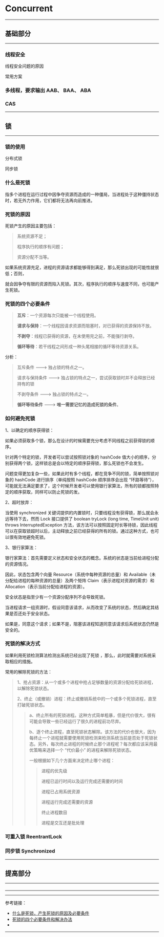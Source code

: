 # Concurrent

---

## 基础部分

---

### 线程安全

线程安全问题的原因

常用方案

### 多线程，要求输出 AAB、 BAA、 ABA

### CAS

---

## 锁

---

### 锁的使用

分布式锁

同步锁

### 什么是死锁

指多个进程在运行过程中因争夺资源而造成的一种僵局，当进程处于这种僵持状态时，若无外力作用，它们都将无法再向前推进。

### 死锁的原因

死锁产生的原因主要包括：

> 系统资源不足；
>
> 程序执行的顺序有问题；
>
> 资源分配不当等。

如果系统资源充足，进程的资源请求都能够得到满足，那么死锁出现的可能性就很低；否则，

就会因争夺有限的资源而陷入死锁。其次，程序执行的顺序与速度不同，也可能产生死锁。

### 死锁的四个必要条件

> **互斥**：一个资源每次只能被一个线程使用。
>
> **请求与保持**：一个线程因请求资源而阻塞时，对已获得的资源保持不放。
>
> **不剥夺**：线程已获得的资源，在未使用完之前，不能强行剥夺。
>
> **循环等待**：若干线程之间形成一种头尾相接的循环等待资源关系。

分析：

> 互斥条件 ---> 独占锁的特点之一。
>
> 请求与保持条件 ---> 独占锁的特点之一，尝试获取锁时并不会释放已经持有的锁
>
> 不剥夺条件 ---> 独占锁的特点之一。
>
> **循环等待条件** ---> **唯一需要记忆的造成死锁的条件**。

### 如何避免死锁

1、以确定的顺序获得锁：

如果必须获取多个锁，那么在设计的时候需要充分考虑不同线程之前获得锁的顺序。

针对两个特定的锁，开发者可以尝试按照锁对象的 hashCode 值大小的顺序，分别获得两个锁，这样锁总是会以特定的顺序获得锁，那么死锁也不会发生。

问题变得更加复杂一些，如果此时有多个线程，都在竞争不同的锁，简单按照锁对象的 hashCode 进行排序（单纯按照 hashCode 顺序排序会出现
“环路等待”），可能就无法满足要求了，这个时候开发者可以使用银行家算法，所有的锁都按照特定的顺序获取，同样可以防止死锁的发。

2、超时放弃：

当使用 synchronized 关键词提供的内置锁时，只要线程没有获得锁，那么就会永远等待下去，然而 Lock 接口提供了 boolean tryLock (long time, TimeUnit
unit) throws InterruptedException
方法，该方法可以按照固定时长等待锁，因此线程可以在获取锁超时以后，主动释放之前已经获得的所有的锁。通过这种方式，也可以很有效地避免死锁。

3、银行家算法：

银行家算法：首先需要定义状态和安全状态的概念。系统的状态是当前给进程分配的资源情况。

因此，状态包含两个向量 Resource（系统中每种资源的总量）和 Available（未分配给进程的每种资源的总量）及两个矩阵 Claim（表示进程对资源的需求）和
Allocation（表示当前分配给进程的资源）。

安全状态是指至少有一个资源分配序列不会导致死锁。

当进程请求一组资源时，假设同意该请求，从而改变了系统的状态，然后确定其结果是否还处于安全状态。

如果是，同意这个请求；如果不是，阻塞该进程知道同意该请求后系统状态仍然是安全的。

### 死锁的解决方式

如果利用死锁检测算法检测出系统已经出现了死锁 ，那么，此时就需要对系统采取相应的措施。

常用的解除死锁的方法：

> 1、抢占资源：从一个或多个进程中抢占足够数量的资源分配给死锁进程，以解除死锁状态。
>
> 2、终止（或撤销）进程：终止或撤销系统中的一个或多个死锁进程，直至打破死锁状态。
>
> > a、终止所有的死锁进程。这种方式简单粗暴，但是代价很大，很有可能会导致一些已经运行了很久的进程前功尽弃。
> >
> > b、逐个终止进程，直至死锁状态解除。该方法的代价也很大，因为每终止一个进程就需要使用死锁检测来检测系统当前是否处于死锁状态。另外，每次终止进程的时候终止那个进程呢？每次都应该采用最优策略来选择一个 “代价最小” 的进程来解除死锁状态。
> >
> > 一般根据如下几个方面来决定终止哪个进程：
> >
> > > 进程的优先级
> > >
> > > 进程已运行时间以及运行完成还需要的时间
> > >
> > > 进程已占用系统资源
> > >
> > > 进程运行完成还需要的资源
> > >
> > > 终止进程数目
> > >
> > > 进程是交互还是批处理

### 可重入锁 ReentrantLock

### 同步锁 Synchronized

---

## 提高部分

---

###

---







---

参考链接：

- [什么是死锁，产生死锁的原因及必要条件](https://blog.csdn.net/hd12370/article/details/82814348)
- [死锁的四个必要条件和解决办法](https://blog.csdn.net/guaiguaihenguai/article/details/80303835)
- []()

---




